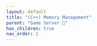 ```yaml
---
layout: default
title: "(C++) Memory Management"
parent: "Game Server 👾"
has_children: true
nav_order: 2
---
```


